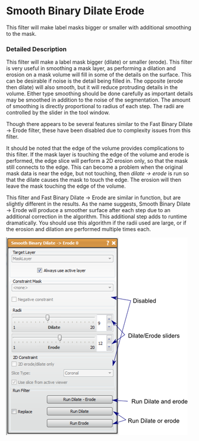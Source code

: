 # Smooth Binary Dilate Erode

This filter will make label masks bigger or smaller with additional smoothing to the mask.

### Detailed Description

This filter will make a label mask bigger (dilate) or smaller (erode). This filter is very useful in smoothing a mask layer, as performing a dilation and erosion on a mask volume will fill in some of the details on the surface. This can be desirable if noise is the detail being filled in. The opposite (erode then dilate) will also smooth, but it will reduce protruding details in the volume. Either type smoothing should be done carefully as important details may be smoothed in addition to the noise of the segmentation. The amount of smoothing is directly proportional to radius of each step. The radii are controlled by the slider in the tool window.

Though there appears to be several features similar to the Fast Binary Dilate -> Erode filter, these have been disabled due to complexity issues from this filter.

It should be noted that the edge of the volume provides complications to this filter. If the mask layer is touching the edge of the volume and erode is performed, the edge slice will perform a 2D erosion only, so that the mask still connects to the edge. This can become a problem when the original mask data is near the edge, but not touching, then *dilate -> erode* is run so that the dilate causes the mask to touch the edge. The erosion will then leave the mask touching the edge of the volume.

This filter and Fast Binary Dilate -> Erode are similar in function, but are slightly different in the results. As the name suggests, Smooth Binary Dilate -> Erode will produce a smoother surface after each step due to an additional correction in the algorithm. This additional step adds to runtime dramatically. You should use this algorithm if the radii used are large, or if the erosion and dilation are performed multiple times each.

![alt text](../images/SmoothBinaryDilateErodeGUI.png)
